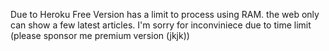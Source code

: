 Due to Heroku Free Version has a limit to process using RAM. the web only can show a few latest articles. I'm sorry for inconviniece due to time limit (please sponsor me premium version (jkjk))
